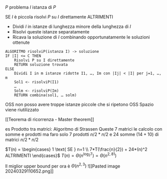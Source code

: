 $P$ problema
$I$ istanza di $P$

SE $I$ è piccola risolvi $P$ su $I$ direttamente
ALTRIMENTI
- Dividi $I$ in istanze di lunghezza minore della lunghezza di $I$
- Risolvi queste istanze separatamente
- Ricava la soluzione di $I$ combinando opportunatamente le soluzioni ottenute

```
ALGORITMO risolviP(istanza I) -> soluzione
IF |I| <= C THEN
	Risolvi P su I direttamente
	RETURN soluzione trovata
ELSE
	Dividi I in m istanze ridotte I1, …, Im con |Ij| < |I| per j=1, …, m
	Sol1 <- risolviP(I1)
	…
	Solm <- risolviP(Im)
	RETURN combina(sol1, … solm)
```

OSS non posso avere troppe istanze piccole che si ripetono
OSS Spazio viene riutilizzato

[[Teorema di ricorrenza - Master theorem]]

es Prodotto tra matrici: Algoritmo di Strassen
Queste 7 matrici le calcolo con somme e prodotti ma faro solo 7 prodotti $n/2*n/2$ e 24 somme $(14+10)$ di matrici $n/2*n/2$

$T(n) = \begin{cases} 1 \text{ SE } n=1 \\ 7*T(\frac{n}{2}) + 24*(n)^2 ALTRIMENTI \end{cases}$
$T(n)=Θ(n^{\log_2 7})=Θ(n^{2,81})$

Il miglior upper bound per ora è $\Theta(n^{2,3})$
![[Pasted image 20240329110652.png]]